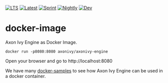 [![LTS][1]][0] [![Latest][2]][0] 
[![Sprint][3]][0] [![Nightly][4]][0] [![Dev][5]][0]

# docker-image

Axon Ivy Engine as Docker Image.

    docker run -p8080:8080 axonivy/axonivy-engine

Open your browser and go to http://localhost:8080

We have many [docker-samples](https://github.com/ivy-samples/docker-samples)
to see how Axon Ivy Engine can be used in a docker container.

[0]: https://hub.docker.com/r/axonivy/axonivy-engine/tags
[1]: https://img.shields.io/badge/docker-8.0-green
[2]: https://img.shields.io/badge/docker-latest-yellowgreen
[3]: https://img.shields.io/badge/docker-sprint-yellow
[4]: https://img.shields.io/badge/docker-nightly-orange
[5]: https://img.shields.io/badge/docker-dev-red
